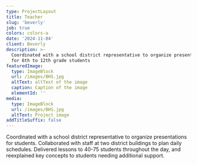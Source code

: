 ```yaml
---
type: ProjectLayout
title: Teacher
slug: 'beverly'
job: true
colors: colors-a
date: '2024-11-04'
client: Beverly
description: >-
  Coordinated with a school district representative to organize presentations
  for 6th to 12th grade students
featuredImage:
  type: ImageBlock
  url: /images/BHS.jpg
  altText: altText of the image
  caption: Caption of the image
  elementId: ''
media:
  type: ImageBlock
  url: /images/BHS.jpg
  altText: Project image
addTitleSuffix: false
---
```


Coordinated with a school district representative to organize presentations for students. Collaborated with staff at two district buildings to plan daily schedules. Delivered lessons to 40-75 students throughout the day, and reexplained key concepts to students needing additional support.
